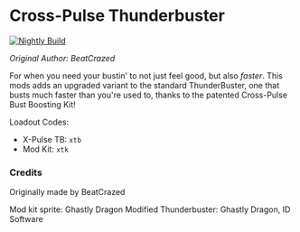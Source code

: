 # Cross-Pulse Thunderbuster

[![Nightly Build](https://github.com/HDest-Community/HDest-X-Pulse-ThunderBuster/actions/workflows/nightly.yml/badge.svg)](https://github.com/HDest-Community/HDest-X-Pulse-ThunderBuster/actions/workflows/nightly.yml)

_Original Author: BeatCrazed_

For when you need your bustin' to not just feel good, but also _faster_.  This mods adds an upgraded variant to the standard ThunderBuster, one that busts much faster than you're used to, thanks to the patented Cross-Pulse Bust Boosting Kit!

Loadout Codes:
- X-Pulse TB: `xtb`
- Mod Kit: `xtk`

### Credits

Originally made by BeatCrazed

Mod kit sprite: Ghastly Dragon
Modified Thunderbuster: Ghastly Dragon, ID Software
